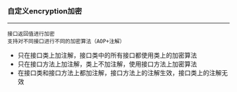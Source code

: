 ### 自定义encryption加密

---

~~~
接口返回值进行加密
支持对不同接口进行不同的加密算法（AOP+注解）
~~~

- 只在接口类上加注解，接口类中的所有接口都使用类上的加密算法
- 只在接口方法上加注解，类上不加注解，使用接口方法上加密算法
- 在接口类和接口方法上都加注解，接口方法上的注解生效，接口类上的注解无效

